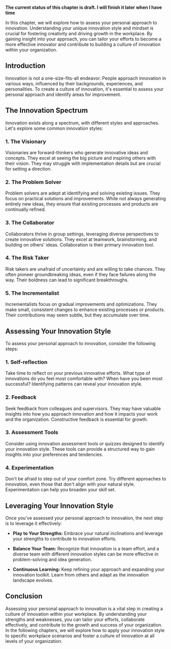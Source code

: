 **The current status of this chapter is draft. I will finish it later when I have time**

In this chapter, we will explore how to assess your personal approach to innovation. Understanding your unique innovation style and mindset is crucial for fostering creativity and driving growth in the workplace. By gaining insight into your approach, you can tailor your efforts to become a more effective innovator and contribute to building a culture of innovation within your organization.

Introduction
------------

Innovation is not a one-size-fits-all endeavor. People approach innovation in various ways, influenced by their backgrounds, experiences, and personalities. To create a culture of innovation, it's essential to assess your personal approach and identify areas for improvement.

The Innovation Spectrum
-----------------------

Innovation exists along a spectrum, with different styles and approaches. Let's explore some common innovation styles:

### 1. **The Visionary**

Visionaries are forward-thinkers who generate innovative ideas and concepts. They excel at seeing the big picture and inspiring others with their vision. They may struggle with implementation details but are crucial for setting a direction.

### 2. **The Problem Solver**

Problem solvers are adept at identifying and solving existing issues. They focus on practical solutions and improvements. While not always generating entirely new ideas, they ensure that existing processes and products are continually refined.

### 3. **The Collaborator**

Collaborators thrive in group settings, leveraging diverse perspectives to create innovative solutions. They excel at teamwork, brainstorming, and building on others' ideas. Collaboration is their primary innovation tool.

### 4. **The Risk Taker**

Risk takers are unafraid of uncertainty and are willing to take chances. They often pioneer groundbreaking ideas, even if they face failures along the way. Their boldness can lead to significant breakthroughs.

### 5. **The Incrementalist**

Incrementalists focus on gradual improvements and optimizations. They make small, consistent changes to enhance existing processes or products. Their contributions may seem subtle, but they accumulate over time.

Assessing Your Innovation Style
-------------------------------

To assess your personal approach to innovation, consider the following steps:

### 1. **Self-reflection**

Take time to reflect on your previous innovative efforts. What type of innovations do you feel most comfortable with? When have you been most successful? Identifying patterns can reveal your innovation style.

### 2. **Feedback**

Seek feedback from colleagues and supervisors. They may have valuable insights into how you approach innovation and how it impacts your work and the organization. Constructive feedback is essential for growth.

### 3. **Assessment Tools**

Consider using innovation assessment tools or quizzes designed to identify your innovation style. These tools can provide a structured way to gain insights into your preferences and tendencies.

### 4. **Experimentation**

Don't be afraid to step out of your comfort zone. Try different approaches to innovation, even those that don't align with your natural style. Experimentation can help you broaden your skill set.

Leveraging Your Innovation Style
--------------------------------

Once you've assessed your personal approach to innovation, the next step is to leverage it effectively:

* **Play to Your Strengths:** Embrace your natural inclinations and leverage your strengths to contribute to innovation efforts.

* **Balance Your Team:** Recognize that innovation is a team effort, and a diverse team with different innovation styles can be more effective in problem-solving and idea generation.

* **Continuous Learning:** Keep refining your approach and expanding your innovation toolkit. Learn from others and adapt as the innovation landscape evolves.

Conclusion
----------

Assessing your personal approach to innovation is a vital step in creating a culture of innovation within your workplace. By understanding your strengths and weaknesses, you can tailor your efforts, collaborate effectively, and contribute to the growth and success of your organization. In the following chapters, we will explore how to apply your innovation style to specific workplace scenarios and foster a culture of innovation at all levels of your organization.
